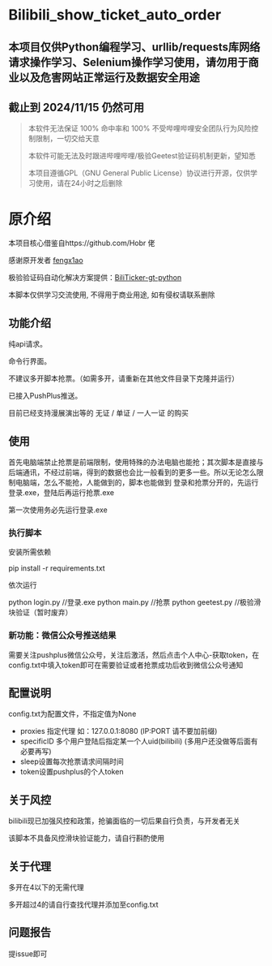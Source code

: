 # Bilibili_show_ticket_auto_order

## 本项目仅供Python编程学习、urllib/requests库网络请求操作学习、Selenium操作学习使用，请勿用于商业以及危害网站正常运行及数据安全用途

## 截止到 2024/11/15 仍然可用

> 本软件无法保证 100% 命中率和 100% 不受哔哩哔哩安全团队行为风险控制限制，一切交给天意
>
> 本软件可能无法及时跟进哔哩哔哩/极验Geetest验证码机制更新，望知悉
>
> 本项目遵循GPL（GNU General Public License）协议进行开源，仅供学习使用，请在24小时之后删除

# 原介绍

本项目核心借鉴自https://github.com/Hobr 佬

感谢原开发者 [fengx1ao](https://github.com/fengx1a0/Bilibili_show_ticket_auto_order)

极验验证码自动化解决方案提供：[BiliTicker-gt-python](https://github.com/Amorter/biliTicker_gt)

本脚本仅供学习交流使用, 不得用于商业用途, 如有侵权请联系删除

## 功能介绍

纯api请求。

命令行界面。

不建议多开脚本抢票。（如需多开，请重新在其他文件目录下克隆并运行）

已接入PushPlus推送。

目前已经支持漫展演出等的 无证 / 单证 / 一人一证 的购买


## 使用

首先电脑端禁止抢票是前端限制，使用特殊的办法电脑也能抢；其次脚本是直接与后端通讯，不经过前端，得到的数据也会比一般看到的更多一些。所以无论怎么限制电脑端，怎么不能抢，人能做到的，脚本也能做到
登录和抢票分开的，先运行登录.exe，登陆后再运行抢票.exe

第一次使用务必先运行登录.exe

### 执行脚本

安装所需依赖

pip install -r requirements.txt

依次运行

python login.py     //登录.exe
python main.py      //抢票
python geetest.py   //极验滑块验证（暂时废弃）

### 新功能：微信公众号推送结果

需要关注pushplus微信公众号，关注后激活，然后点击个人中心-获取token，在config.txt中填入token即可在需要验证或者抢票成功后收到微信公众号通知

## 配置说明

config.txt为配置文件，不指定值为None

- proxies 指定代理 如：127.0.0.1:8080 (IP:PORT 请不要加前缀)
- specificID 多个用户登陆后指定某一个人uid(bilibili) (多用户还没做等后面有必要再写)
- sleep设置每次抢票请求间隔时间
- token设置pushplus的个人token

## 关于风控

bilibili现已加强风控和政策，抢骗面临的一切后果自行负责，与开发者无关

该脚本不具备风控滑块验证能力，请自行斟酌使用

## 关于代理

多开在4以下的无需代理

多开超过4的请自行查找代理并添加至config.txt

## 问题报告

提issue即可
